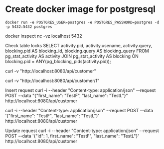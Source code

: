 # Create docker image for postgresql
```
docker run -e POSTGRES_USER=postgres -e POSTGRES_PASSWORD=postgres -d -p 5432:5432 postgres
```
docker inspect <container Id>
nc -vz localhost 5432


Check table locks
SELECT
activity.pid,
activity.usename,
activity.query,
blocking.pid AS blocking_id,
blocking.query AS blocking_query
FROM pg_stat_activity AS activity
JOIN pg_stat_activity AS blocking ON blocking.pid = ANY(pg_blocking_pids(activity.pid));


curl -v "http://localhost:8080/api/customer"

curl -v "http://localhost:8080/api/customer/1"

Insert request
curl -i --header "Content-type: application/json" --request POST --data "{\"first_name\": \"TestF\", \"last_name\": \"TestL\"}" http://localhost:8080/api/customer 

curl -i --header "Content-type: application/json" --request POST --data '{"first_name": "TestF", "last_name": "TestL"}' http://localhost:8080/api/customer

Update request
curl -i --header "Content-type: application/json" --request POST --data '{"id": 1, first_name": "TestF", "last_name": "TestL"}' http://localhost:8080/api/customer

